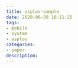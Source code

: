 ```yaml
---
title: asplos-sample
date: 2020-06-30 16:11:25
tags:
- mobile
- system
- asplos
categories: 
- paper
description:
---
```

